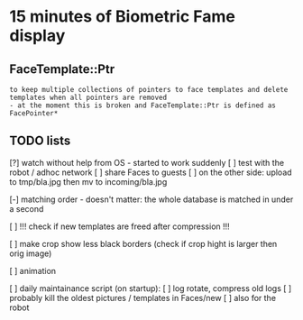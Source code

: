 # 15 minutes of Biometric Fame display

## FaceTemplate::Ptr
    to keep multiple collections of pointers to face templates and delete templates when all pointers are removed
    - at the moment this is broken and FaceTemplate::Ptr is defined as FacePointer*

## TODO lists

[?] watch without help from OS
    - started to work suddenly
    [ ] test with the robot / adhoc network
    [ ] share Faces to guests
[ ] on the other side: upload to tmp/bla.jpg then mv to incoming/bla.jpg

[-] matching order
    - doesn't matter: the whole database is matched in under a second

[ ] !!! check if new templates are freed after compression !!!

[ ] make crop show less black borders (check if crop hight is larger then orig image)

[ ] animation

[ ] daily maintainance script (on startup):
    [ ] log rotate, compress old logs
    [ ] probably kill the oldest pictures / templates in Faces/new
    [ ] also for the robot

